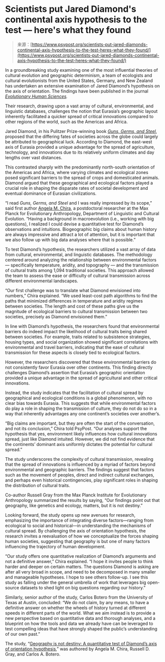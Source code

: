 <!--yml
category: 未分类
date: 2024-05-27 14:36:28
-->

# Scientists put Jared Diamond's continental axis hypothesis to the test — here's what they found

> 来源：[https://www.psypost.org/scientists-put-jared-diamonds-continental-axis-hypothesis-to-the-test-heres-what-they-found/](https://www.psypost.org/scientists-put-jared-diamonds-continental-axis-hypothesis-to-the-test-heres-what-they-found/)

In a groundbreaking study examining one of the most influential theories of cultural evolution and geographic determinism, a team of ecologists and cultural evolutionists from the United States, Germany, and New Zealand has undertaken an extensive examination of Jared Diamond’s hypothesis on the axis of orientation. The findings have been published in the journal *[Evolutionary Human Sciences](https://doi.org/10.1017/ehs.2023.34).*

Their research, drawing upon a vast array of cultural, environmental, and linguistic databases, challenges the notion that Eurasia’s geographic layout inherently facilitated a quicker spread of critical innovations compared to other regions of the world, such as the Americas and Africa.

Jared Diamond, in his Pulitzer Prize-winning book [*Guns, Germs, and Steel*](https://amzn.to/3STEIo5), proposed that the differing fates of societies across the globe could largely be attributed to geographical luck. According to Diamond, the east-west axis of Eurasia provided a unique advantage for the spread of agriculture, technology, and innovations due to its relatively uniform climates and day lengths over vast distances.

This contrasted sharply with the predominantly north-south orientation of the Americas and Africa, where varying climates and ecological zones posed significant barriers to the spread of crops and domesticated animals. Diamond argued that these geographical and ecological factors played a crucial role in shaping the disparate rates of societal development and eventual dominance of Eurasian civilizations.

“I read *Guns, Germs, and Steel* and I was really impressed by its scope,” said first author [Angela M. Chira](https://www.eva.mpg.de/linguistic-and-cultural-evolution/staff/angela-chira/), a postdoctoral researcher at the Max Planck for Evolutionary Anthropology, Department of Linguistic and Cultural Evolution. “Having a background in macroevolution (i.e., working with big questions), I realized I could devise a quantitative test for Diamond’s observations and intuitions. Biogeographic big claims about human history are always impressive and attract a lot of attention, but it is important that we also follow up with big data analyses where that is possible.”

To test Diamond’s hypothesis, the researchers utilized a vast array of data from cultural, environmental, and linguistic databases. The methodology centered around analyzing the relationship between environmental factors — specifically temperature, aridity, and topography — and the transmission of cultural traits among 1,094 traditional societies. This approach allowed the team to assess the ease or difficulty of cultural transmission across different environmental landscapes.

“Our first challenge was to translate what Diamond envisioned into numbers,” Chira explained. “We used least-cost path algorithms to find the paths that minimized differences in temperature and aridity regimes between societies. The length and cost of these paths give us the magnitude of ecological barriers to cultural transmission between two societies, precisely as Diamond envisioned them.”

In line with Diamond’s hypothesis, the researchers found that environmental barriers do indeed impact the likelihood of cultural traits being shared between societies. For example, traits related to subsistence strategies, housing types, and social organization showed significant correlations with environmental and travel barriers, indicating that the ease of cultural transmission for these aspects is closely tied to ecological factors.

However, the researchers discovered that these environmental barriers do not consistently favor Eurasia over other continents. This finding directly challenges Diamond’s assertion that Eurasia’s geographic orientation provided a unique advantage in the spread of agricultural and other critical innovations.

Instead, the study indicates that the facilitation of cultural spread by geographical and ecological conditions is a global phenomenon, with no clear bias towards Eurasia. This suggests that while environmental factors do play a role in shaping the transmission of culture, they do not do so in a way that inherently advantages any one continent’s societies over another’s.

“Big claims are important, but they are often the start of the conversation, and not its conclusion,” Chira told PsyPost. “Our analyses support the hypothesis that yes, environment likely influences how cultural innovations spread, just like Diamond intuited. However, we did not find evidence that the continents’ dominant axis uniformly dictates the potential for cultural spread.”

The study underscores the complexity of cultural transmission, revealing that the spread of innovations is influenced by a myriad of factors beyond environmental and geographic barriers. The findings suggest that factors such as the movement of peoples, direct and indirect cultural exchanges, and perhaps even historical contingencies, play significant roles in shaping the distribution of cultural traits.

Co-author Russell Gray from the Max Planck Institute for Evolutionary Anthropology summarized the results by saying, “Our findings point out that geography, like genetics and ecology, matters, but it is not destiny.”

Looking forward, the study opens up new avenues for research, emphasizing the importance of integrating diverse factors—ranging from ecological to social and historical—in understanding the mechanisms of cultural spread. By challenging the axis of orientation hypothesis, the research invites a reevaluation of how we conceptualize the forces shaping human societies, suggesting that geography is but one of many factors influencing the trajectory of human development.

“Our study offers one quantitative realization of Diamond’s arguments and not a definitive answer,” Chira explained. “I hope it invites people to think harder and deeper on certain matters. The questions Diamond is asking are after all very broad in scope, and need to be decomposed in many smaller and manageable hypotheses. I hope to see others follow-up. I see this study as falling under the general umbrella of work that leverages big open-source datasets to shed light on big questions regarding our history.”

Similarly, senior author of the study, Carlos Botero from the University of Texas at Austin, concluded: “We do not claim, by any means, to have a definitive answer on whether the wheels of history turned at different speeds in different parts of the world. What we aim instead is to provide a new perspective based on quantitative data and thorough analyses, and a blueprint on how the tools and data we already have can be leveraged to test compelling ideas that have strongly shaped the public’s understanding of our own past.”

The study, “[Geography is not destiny: A quantitative test of Diamond’s axis of orientation hypothesis](https://www.cambridge.org/core/journals/evolutionary-human-sciences/article/geography-is-not-destiny-a-quantitative-test-of-diamonds-axis-of-orientation-hypothesis/3196029E586CC58C6696D5AB9994ADF7),” was authored by Angela M. Chira, Russell D. Gray, and Carlos A. Botero.